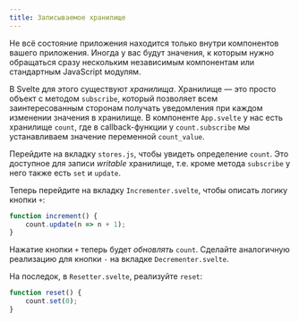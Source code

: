 ```yaml
---
title: Записываемое хранилище
---
```


Не всё состояние приложения находится только внутри компонентов вашего приложения. Иногда у вас будут значения, к которым нужно обращаться сразу нескольким независимым компонентам или стандартным JavaScript модулям.

В Svelte для этого существуют *хранилища*. Хранилище — это просто объект с методом `subscribe`, который позволяет всем заинтересованным сторонам получать уведомления при каждом изменении значения в хранилище. В компоненте `App.svelte` у нас есть хранилище `count`, где в callback-функции у `count.subscribe` мы устанавливаем значение переменной `count_value`.

Перейдите на вкладку `stores.js`, чтобы увидеть определение `count`. Это доступное для записи *writable* хранилище, т.е. кроме метода `subscribe` у него также есть `set` и `update`.

Теперь перейдите на вкладку `Incrementer.svelte`, чтобы описать логику кнопки `+`:

```js
function increment() {
	count.update(n => n + 1);
}
```

Нажатие кнопки `+` теперь будет *обновлять* `count`. Сделайте аналогичную реализацию для кнопки `-` на вкладке `Decrementer.svelte`.

На последок, в `Resetter.svelte`, реализуйте `reset`:

```js
function reset() {
	count.set(0);
}
```